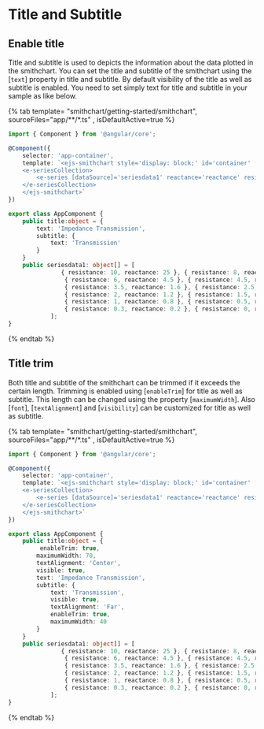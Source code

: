 # Title and Subtitle

## Enable title

Title and subtitle is used to depicts the information about the data plotted in the smithchart. You can set the title and subtitle of the smithchart using the [`text`] property in title and subtitle. By default visibility of the title as well as subtitle is enabled. You need to set simply text for title and subtitle in your sample as like below.

{% tab template= "smithchart/getting-started/smithchart", sourceFiles="app/**/*.ts" , isDefaultActive=true %}

```typescript
import { Component } from '@angular/core';

@Component({
    selector: 'app-container',
    template: `<ejs-smithchart style='display: block;' id='container' [title] ='title'>
    <e-seriesCollection>
        <e-series [dataSource]='seriesdata1' reactance='reactance' resistance='resistance'> </e-series>
    </e-seriesCollection>
    </ejs-smithchart>`
})

export class AppComponent {
    public title:object = {
        text: 'Impedance Transmission',
        subtitle: {
            text: 'Transmission'
        }
    }
    public seriesdata1: object[] = [
               { resistance: 10, reactance: 25 }, { resistance: 8, reactance: 6 },
                { resistance: 6, reactance: 4.5 }, { resistance: 4.5, reactance: 2 },
                { resistance: 3.5, reactance: 1.6 }, { resistance: 2.5, reactance: 1.3 },
                { resistance: 2, reactance: 1.2 }, { resistance: 1.5, reactance: 1 },
                { resistance: 1, reactance: 0.8 }, { resistance: 0.5, reactance: 0.4 },
                { resistance: 0.3, reactance: 0.2 }, { resistance: 0, reactance: 0.15 },
            ];
}
```

{% endtab %}

## Title trim

Both title and subtitle of the smithchart can be trimmed if it exceeds the certain length. Trimming is enabled using [`enableTrim`] for title as well as subtitle. This length can be changed using the property [`maximumWidth`]. Also [`font`], [`textAlignment`] and [`visibility`] can be customized for title as well as subtitle.

{% tab template= "smithchart/getting-started/smithchart", sourceFiles="app/**/*.ts" , isDefaultActive=true %}

```typescript
import { Component } from '@angular/core';

@Component({
    selector: 'app-container',
    template: `<ejs-smithchart style='display: block;' id='container' [title] ='title'>
    <e-seriesCollection>
        <e-series [dataSource]='seriesdata1' reactance='reactance' resistance='resistance'> </e-series>
    </e-seriesCollection>
    </ejs-smithchart>`
})

export class AppComponent {
    public title:object = {
         enableTrim: true,
        maximumWidth: 70,
        textAlignment: 'Center',
        visible: true,
        text: 'Impedance Transmission',
        subtitle: {
            text: 'Transmission',
            visible: true,
            textAlignment: 'Far',
            enableTrim: true,
            maximumWidth: 40
        }
    }
    public seriesdata1: object[] = [
               { resistance: 10, reactance: 25 }, { resistance: 8, reactance: 6 },
                { resistance: 6, reactance: 4.5 }, { resistance: 4.5, reactance: 2 },
                { resistance: 3.5, reactance: 1.6 }, { resistance: 2.5, reactance: 1.3 },
                { resistance: 2, reactance: 1.2 }, { resistance: 1.5, reactance: 1 },
                { resistance: 1, reactance: 0.8 }, { resistance: 0.5, reactance: 0.4 },
                { resistance: 0.3, reactance: 0.2 }, { resistance: 0, reactance: 0.15 },
            ];
}
```

{% endtab %}
